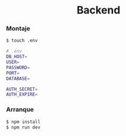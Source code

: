 <h1 align="center">Backend</h1>

### Montaje

```bash
$ touch .env
```
```bash
# .env
DB_HOST=
USER=
PASSWORD=
PORT=
DATABASE=

AUTH_SECRET=
AUTH_EXPIRE=
```

### Arranque

```bash
$ npm install
$ npm run dev
```

